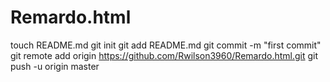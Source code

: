 Remardo.html
============
touch README.md
git init
git add README.md
git commit -m "first commit"
git remote add origin https://github.com/Rwilson3960/Remardo.html.git
git push -u origin master
